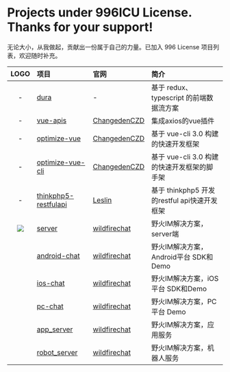 Projects under 996ICU License. Thanks for your support!
===
无论大小，从我做起，贡献出一份属于自己的力量。已加入 996 License 项目列表，欢迎随时补充。

|LOGO|项目|官网|简介|
|:---:|:---|:---|:---|
|-| [dura](https://github.com/CN-YUANYU/dura) |-| 基于 redux、typescript 的前端数据流方案 |
| - | [vue-apis](https://github.com/ChangedenCZD/vue-apis) |[ChangedenCZD](https://github.com/ChangedenCZD)| 集成axios的vue插件 |
| - | [optimize-vue](https://github.com/ChangedenCZD/optimize-vue) |[ChangedenCZD](https://github.com/ChangedenCZD)| 基于 vue-cli 3.0 构建的快速开发框架 |
| - | [optimize-vue-cli](https://github.com/ChangedenCZD/optimize-vue-cli) |[ChangedenCZD](https://github.com/ChangedenCZD)| 基于 vue-cli 3.0 构建的快速开发框架的脚手架 |
| - | [thinkphp5-restfulapi](https://github.com/Leslin/thinkphp5-restfulapi) |[Leslin](https://github.com/Leslin)| 基于 thinkphp5 开发的restful api快速开发框架 |
| ![](https://avatars0.githubusercontent.com/u/33191460?s=200&v=4) | [server](https://github.com/wildfirechat/server) |[wildfirechat](http://docs.wildfirechat.cn/)| 野火IM解决方案，server端 |
|  | [android-chat](https://github.com/wildfirechat/android-chat) |[wildfirechat](http://docs.wildfirechat.cn/)| 野火IM解决方案，Android平台 SDK和Demo |
|  | [ios-chat](https://github.com/wildfirechat/ios-chat) |[wildfirechat](http://docs.wildfirechat.cn/)| 野火IM解决方案，iOS平台 SDK和Demo |
|  | [pc-chat](https://github.com/wildfirechat/pc-chat) |[wildfirechat](http://docs.wildfirechat.cn/)| 野火IM解决方案，PC 平台 Demo |
|  | [app_server](https://github.com/wildfirechat/app_server) |[wildfirechat](http://docs.wildfirechat.cn/)| 野火IM解决方案，应用服务 |
|  | [robot_server](https://github.com/wildfirechat/robot_server) |[wildfirechat](http://docs.wildfirechat.cn/)| 野火IM解决方案，机器人服务 |
